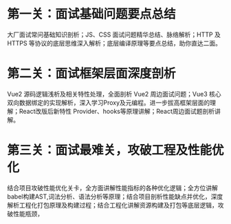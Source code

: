# 第一关：面试基础问题要点总结

大厂面试常问基础知识剖析；JS、CSS 面试问题精华总结、脉络解析；HTTP 及 HTTPS 等协议的底层思维深入解析；底层编译原理等要点总结，助你直达二面。

# 第二关：面试框架层面深度剖析

Vue2 源码逻辑浅析及相关特性处理，全面剖析 Vue2 周边面试问题；Vue3 核心双向数据绑定的实现解析，深入学习Proxy及元编程。进一步拔高框架层面的理解；React改版后新特性 Provider、hooks等原理讲解；React周边面试题剖析讲解。

# 第三关：面试最难关，攻破工程及性能优化

结合项目攻破性能优化关卡，全方面讲解性能指标的各种优化逻辑；全方位讲解babel构建AST,词法分析、语法分析等原理；结合项目剖析性能缺点并优化，深度解析工程化打包原理及构建过程；结合工程化讲解资源构建及打包等底层逻辑，攻破性能瓶颈，